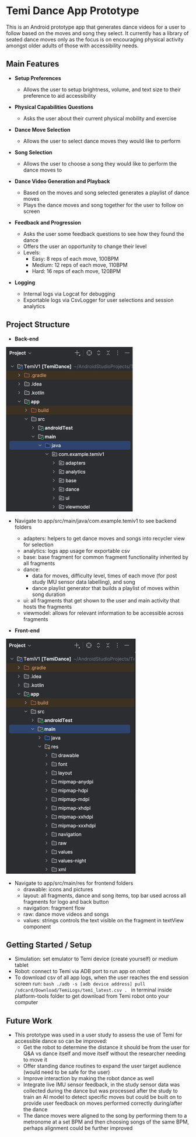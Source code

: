 # Temi Dance App Prototype

This is an Android prototype app that generates dance videos for a user to follow based on the 
moves and song they select. It currently has a library of seated dance moves only as the focus is on 
encouraging physical activity amongst older adults of those with accessibility needs.

## Main Features
- **Setup Preferences**
  - Allows the user to setup brightness, volume, and text size to their preference to aid accessibility

- **Physical Capabilities Questions**
    - Asks the user about their current physical mobility and exercise

- **Dance Move Selection**
    - Allows the user to select dance moves they would like to perform

- **Song Selection**
    - Allows the user to choose a song they would like to perform the dance moves to

- **Dance Video Generation and Playback**
    - Based on the moves and song selected generates a playlist of dance moves
    - Plays the dance moves and song together for the user to follow on screen

- **Feedback and Progression**
  - Asks the user some feedback questions to see how they found the dance
  - Offers the user an opportunity to change their level
  - Levels:
    - Easy: 8 reps of each move, 100BPM
    - Medium: 12 reps of each move, 110BPM
    - Hard: 16 reps of each move, 120BPM

- **Logging**
    - Internal logs via Logcat for debugging
    - Exportable logs via CsvLogger for user selections and session analytics

## Project Structure

- **Back-end**

![img.png](img.png)

  - Navigate to app/src/main/java/com.example.temiv1 to see backend folders
    - adapters: helpers to get dance moves and songs into recycler view for selection
    - analytics: logs app usage for exportable csv
    - base: base fragment for common fragment functionality inherited by all fragments
    - dance: 
      - data for moves, difficulty level, times of each move (for post study IMU sensor data labelling), and song
      - dance playlist generator that builds a playlist of moves within song duration
    - ui: all fragments that get shown to the user and main activity that hosts the fragments
    - viewmodel: allows for relevant information to be accessible across fragments

- **Front-end**

![img_1.png](img_1.png)

  - Navigate to app/src/main/res for frontend folders
    - drawable: icons and pictures
    - layout: all fragments, dance and song items, top bar used across all fragments for logo and back button
    - navigation: fragment flow
    - raw: dance move videos and songs
    - values: strings controls the text visible on the fragment in textView component

## Getting Started / Setup
- Simulation: set emulator to Temi device (create yourself) or medium tablet
- Robot: connect to Temi via ADB port to run app on robot
- To download csv of all app logs, when the user reaches the end session screen run: ```bash ./adb -s [adb device address] pull /sdcard/Download/TemiLogs/temi_latest.csv . ``` in terminal inside platform-tools folder to get download from Temi robot onto your computer

## Future Work
- This prototype was used in a user study to assess the use of Temi for accessible dance so can be improved:
  - Get the robot to determine the distance it should be from the user for Q&A vs dance itself and move itself without the researcher needing to move it
  - Offer standing dance routines to expand the user target audience (would need to be safe for the user)
  - Improve interaction by making the robot dance as well
  - Integrate live IMU sensor feedback, in the study sensor data was collected during the dance but was processed after the study to train an AI model to detect specific moves but could be built on to provide user feedback on moves performed correctly during/after the dance
  - The dance moves were aligned to the song by performing them to a metronome at a set BPM and then choosing songs of the same BPM, perhaps alignment could be further improved
